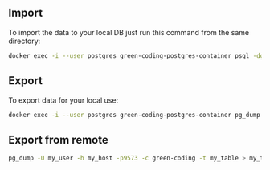 ## Import

To import the data to your local DB just run this command from the same directory:

```bash
docker exec -i --user postgres green-coding-postgres-container psql -dgreen-coding -p9573 < ./demo_data.sql
```

## Export
To export data for your local use:

```bash
docker exec -i --user postgres green-coding-postgres-container pg_dump -p9573 -dgreen-coding -t my_table > my_table.sql
```

## Export from remote
```bash
pg_dump -U my_user -h my_host -p9573 -c green-coding -t my_table > my_table.sql
```
